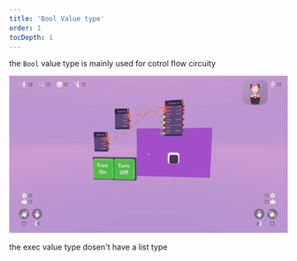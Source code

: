 ```yaml
---
title: 'Bool Value type'
order: 1
tocDepth: 1
---
```


the ``` Bool ``` value type is mainly used for cotrol flow circuity

![](https://github.com/Alexa-RR/RecRoomCV2-Docs/blob/master/content/Images/ExecExample.gif?raw=true)

the exec value type dosen't have a list type